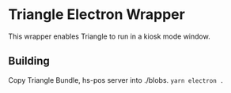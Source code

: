 # Triangle Electron Wrapper

This wrapper enables Triangle to run in a kiosk mode window.

## Building

Copy Triangle Bundle, hs-pos server into ./blobs.
`yarn electron .`
